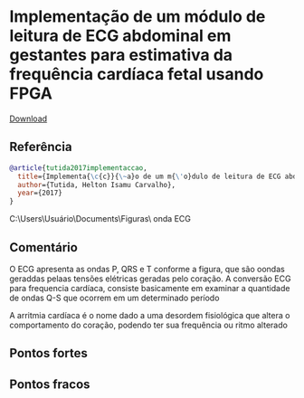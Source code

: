 # 	Implementação de um módulo de leitura de ECG abdominal em gestantes para estimativa da frequência cardíaca fetal usando FPGA


[Download](https://bdm.unb.br/bitstream/10483/20139/1/2017_HeltonIsamuCarvalhoTutida_tcc.pdf)


## Referência
```bibtex 1
@article{tutida2017implementaccao,
  title={Implementa{\c{c}}{\~a}o de um m{\'o}dulo de leitura de ECG abdominal em gestantes para estimativa da frequ{\^e}ncia card{\'\i}aca fetal usando FPGA},
  author={Tutida, Helton Isamu Carvalho},
  year={2017}
}
```

C:\Users\Usuário\Documents\Figuras\ onda ECG

## Comentário

O ECG apresenta as ondas P, QRS e T conforme a figura, que são oondas geraddas pelaas tensões elétricas geradas pelo coração. A conversão ECG para frequencia cardíaca, consiste basicamente em examinar a quantidade de ondas Q-S que ocorrem em um determinado período

A arritmia cardíaca é o nome dado a uma desordem fisiológica que altera o comportamento do coração, podendo ter sua frequência ou ritmo alterado
## Pontos fortes

## Pontos fracos